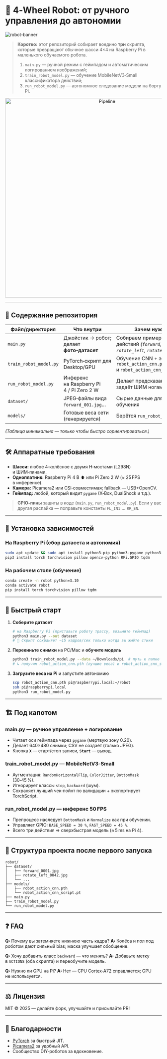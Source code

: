 # 🤖 4‑Wheel Robot: от ручного управления до автономии

![robot-banner](docs/robot_banner.png)

> **Коротко:** этот репозиторий собирает воедино **три** скрипта, которые превращают обычное шасси 4×4 на Raspberry Pi в маленького обучаемого робота.
>
> 1. `main.py` — ручной режим с геймпадом и автоматическим логированием изображений;
> 2. `train_robot_model.py` — обучение MobileNetV3‑Small классификатора действий;
> 3. `run_robot_model.py` — автономное следование модели на борту Pi.

<p align="center">
  <img src="docs/pipeline.svg" width="640" alt="Pipeline"/>
</p>

---

## 📂 Содержание репозитория

| Файл/директория        | Что внутри                                | Зачем нужно                                                                  |
| ---------------------- | ----------------------------------------- | ---------------------------------------------------------------------------- |
| `main.py`              | Джойстик → робот; делает **фото‑датасет** | Собираем примеры трёх действий *(`forward`, `rotate_left`, `rotate_right`)*  |
| `train_robot_model.py` | PyTorch‑скрипт для Desktop/GPU            | Обучение CNN + экспорт `robot_action_cnn.pth` и `robot_action_cnn_script.pt` |
| `run_robot_model.py`   | Инференс на Raspberry Pi 4 / Pi Zero 2 W  | Делает предсказание > задаёт ШИМ ногам                                       |
| `dataset/`             | JPEG‑файлы вида `forward_001.jpg`…        | Сырые данные для обучения                                                    |
| `models/`              | Готовые веса сети (генерируется)          | Берётся `run_robot_model.py`                                                 |

*(Таблица минимальна — только чтобы быстро сориентироваться.)*

---

## 🛠️ Аппаратные требования

* **Шасси:** любое 4‑колёсное с двумя Н‑мостами (L298N) и ШИМ‑пинами.
* **Одноплатник:** Raspberry Pi 4 B ⬆ или Pi Zero 2 W (≈ 25 FPS в инференсе).
* **Камера:** Picamera2 или CSI‑совместимая; fallback — USB+OpenCV.
* **Геймпад:** любой, который видит `pygame` (X‑Box, DualShock и т.д.).

> **GPIO‑пины** зашиты в коде (`main.py`, `run_robot_model.py`).
> Если у вас другая распайка — поправьте константы `FL_IN1 … RR_EN`.

---

## 💾 Установка зависимостей

### На Raspberry Pi (сбор датасета **и** автономия)

```bash
sudo apt update && sudo apt install python3-pip python3-pygame python3-picamera2
pip3 install torch torchvision pillow opencv-python RPi.GPIO tqdm
```

### На рабочем столе (обучение)

```bash
conda create -n robot python=3.10
conda activate robot
pip install torch torchvision pillow tqdm
```

---

## 🚀 Быстрый старт

1. **Соберите датасет**

   ```bash
   # на Raspberry Pi (приставьте роботу трассу, возьмите геймпад)
   python3 main.py --out dataset
   # 📸 Скрипт сохраняет ~15 кадров/сек только когда вы жмёте стики
   ```
2. **Перекиньте снимки** на PC/Mac и **обучите модель**

   ```bash
   python3 train_robot_model.py --data ~/Downloads/pi  # путь к папке с JPEG
   # ↳ получим robot_action_cnn.pth (лучшие веса) и robot_action_cnn_script.pt
   ```
3. **Загрузите веса на Pi** и запустите автономию

   ```bash
   scp robot_action_cnn.pth pi@raspberrypi.local:~/robot
   ssh pi@raspberrypi.local
   python3 run_robot_model.py
   ```

---

## 🏗️ Под капотом

### main.py — ручное управление + логирование

* Читает оси геймпада через `pygame` (мертвую зону 0.20).
* Делает 640×480 снимки; CSV не создаёт (только JPEG).
* Кнопка **`X`** — старт/стоп записи, **`Start`** — выход.

### train\_robot\_model.py — MobileNetV3‑Small

* Аугментация: `RandomHorizontalFlip`, `ColorJitter`, `BottomMask` (30‑45 %).
* Игнорирует классы `stop`, `backward` (шум).
* Сохраняет лучший чек‑пойнт по валидации + экспортирует TorchScript.

### run\_robot\_model.py — инференс 50 FPS

* Препроцесс наследует `BottomMask` и `Normalize` как при обучении.
* Управляет GPIO: `BASE_SPEED = 30 %`, `FAST_SPEED = 45 %`.
* Всего три действия ⇒ сверхбыстрая модель (≈ 5 ms на Pi 4).

---

## 📁 Структура проекта после первого запуска

```
robot/
├── dataset/
│   ├── forward_0001.jpg
│   ├── rotate_left_0042.jpg
│   └── ...
├── models/
│   ├── robot_action_cnn.pth
│   └── robot_action_cnn_script.pt
├── main.py
├── train_robot_model.py
└── run_robot_model.py
```

---

## ❓ FAQ

**Q:** Почему вы затемняете нижнюю часть кадра?
**A:** Колёса и пол под роботом дают сильный bias; маска улучшает обобщение.

**Q:** Хочу добавить класс `backward` — что менять?
**A:** Добавьте метку в `ACTIONS` (оба скрипта) и переобучите модель.

**Q:** Нужно ли GPU на Pi?
**A:** Нет — CPU Cortex‑A72 справляется; GPU не используется.

---

## ⚖️ Лицензия

MIT © 2025 — делайте форк, улучшайте и присылайте PR!

---

## 🙌 Благодарности

* [PyTorch](https://pytorch.org/) за быстрый JIT.
* [Picamera2](https://github.com/raspberrypi/picamera2) за удобный API.
* Сообщество DIY‑роботов за вдохновение.
